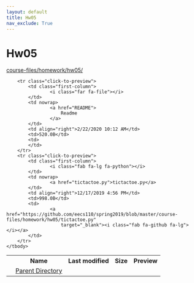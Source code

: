 ```yaml
---
layout: default
title: Hw05
nav_exclude: True
---
```


# Hw05

[course-files/homework/hw05/](.)

<table class="tbl-files">
    <tbody>
        <tr>
            <th valign="top"></th>
            <th>Name</th>
            <th>Last modified</th>
            <th>Size</th>
            <th>Preview</th>
        </tr>
        <tr>
            <td valign="top">
                <i class="fa fa-folder-open"></i>
            </td>
            <td><a href="../">Parent Directory</a></td>
            <td>&nbsp;</td>
            <td>&nbsp;</td>
            <td>&nbsp;</td>
        </tr>

        <tr class="click-to-preview">
            <td class="first-column">
                    <i class="far fa-file"></i>
            </td>
            <td nowrap>
                    <a href="README">
                        Readme
                    </a>
            </td>
            <td align="right">2/22/2020 10:12 AM</td>
            <td>520.0B</td>
            <td>
            </td>
        </tr>
        <tr class="click-to-preview">
            <td class="first-column">
                    <i class="fab fa-lg fa-python"></i>
            </td>
            <td nowrap>
                    <a href="tictactoe.py">tictactoe.py</a>
            </td>
            <td align="right">12/17/2019 4:56 PM</td>
            <td>998.0B</td>
            <td>
                    <a href="https://github.com/eecs110/spring2019/blob/master/course-files/homework/hw05/tictactoe.py"
                        target="_blank"><i class="fab fa-github fa-lg"></i></a>
            </td>
        </tr>
    </tbody>
</table>

